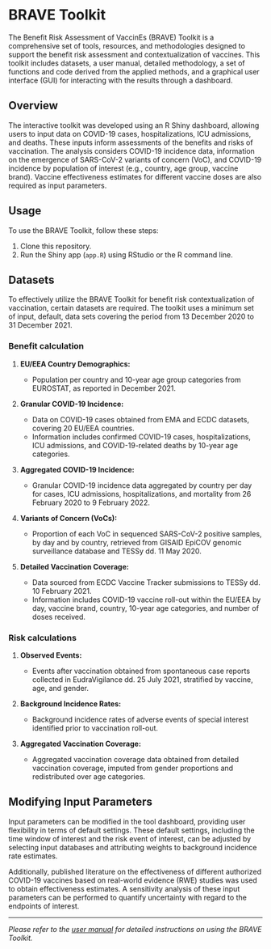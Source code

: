 # BRAVE Toolkit

The Benefit Risk Assessment of VaccinEs (BRAVE) Toolkit is a comprehensive set of tools, resources, and methodologies designed to support the benefit risk assessment and contextualization of vaccines. This toolkit includes datasets, a user manual, detailed methodology, a set of functions and code derived from the applied methods, and a graphical user interface (GUI) for interacting with the results through a dashboard.

## Overview

The interactive toolkit was developed using an R Shiny dashboard, allowing users to input data on COVID-19 cases, hospitalizations, ICU admissions, and deaths. These inputs inform assessments of the benefits and risks of vaccination. The analysis considers COVID-19 incidence data, information on the emergence of SARS-CoV-2 variants of concern (VoC), and COVID-19 incidence by population of interest (e.g., country, age group, vaccine brand). Vaccine effectiveness estimates for different vaccine doses are also required as input parameters.

## Usage

To use the BRAVE Toolkit, follow these steps:

1.  Clone this repository.
2.  Run the Shiny app (`app.R`) using RStudio or the R command line.

## Datasets

To effectively utilize the BRAVE Toolkit for benefit risk contextualization of vaccination, certain datasets are required. The toolkit uses a minimum set of input, default, data sets covering the period from 13 December 2020 to 31 December 2021.

### Benefit calculation

1. **EU/EEA Country Demographics:**
   - Population per country and 10-year age group categories from EUROSTAT, as reported in December 2021.

2. **Granular COVID-19 Incidence:**
   - Data on COVID-19 cases obtained from EMA and ECDC datasets, covering 20 EU/EEA countries.
   - Information includes confirmed COVID-19 cases, hospitalizations, ICU admissions, and COVID-19-related deaths by 10-year age categories.

3. **Aggregated COVID-19 Incidence:**
   - Granular COVID-19 incidence data aggregated by country per day for cases, ICU admissions, hospitalizations, and mortality from 26 February 2020 to 9 February 2022.

4. **Variants of Concern (VoCs):**
   - Proportion of each VoC in sequenced SARS-CoV-2 positive samples, by day and by country, retrieved from GISAID EpiCOV genomic surveillance database and TESSy dd. 11 May 2020.

5. **Detailed Vaccination Coverage:**
   - Data sourced from ECDC Vaccine Tracker submissions to TESSy dd. 10 February 2021.
   - Information includes COVID-19 vaccine roll-out within the EU/EEA by day, vaccine brand, country, 10-year age categories, and number of doses received.

### Risk calculations

1. **Observed Events:**
   - Events after vaccination obtained from spontaneous case reports collected in EudraVigilance dd. 25 July 2021, stratified by vaccine, age, and gender.

2. **Background Incidence Rates:**
   - Background incidence rates of adverse events of special interest identified prior to vaccination roll-out.

3. **Aggregated Vaccination Coverage:**
   - Aggregated vaccination coverage data obtained from detailed vaccination coverage, imputed from gender proportions and redistributed over age categories.

## Modifying Input Parameters

Input parameters can be modified in the tool dashboard, providing user flexibility in terms of default settings. These default settings, including the time window of interest and the risk event of interest, can be adjusted by selecting input databases and attributing weights to background incidence rate estimates.

Additionally, published literature on the effectiveness of different authorized COVID-19 vaccines based on real-world evidence (RWE) studies was used to obtain effectiveness estimates. A sensitivity analysis of these input parameters can be performed to quantify uncertainty with regard to the endpoints of interest.

------------------------------------------------------------------------

*Please refer to the [user manual](https://dsi-uhasselt.shinyapps.io/covid_vaccine_risks_and_benefits_develop/_w_88212885/user%20manual.pdf) for detailed instructions on using the BRAVE Toolkit.*

